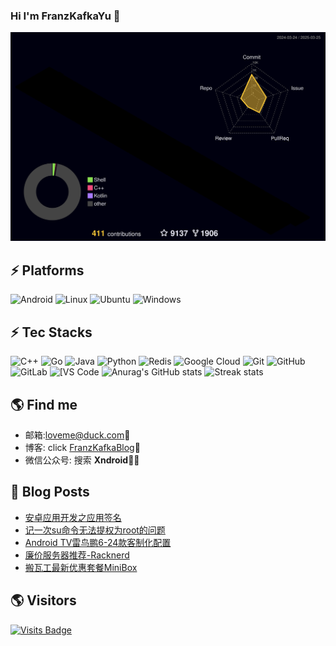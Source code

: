 ### Hi I'm FranzKafkaYu 👋

<!--
**FranzKafkaYu/FranzKafkaYu** is a ✨ _special_ ✨ repository because its `README.md` (this file) appears on your GitHub profile.

Here are some ideas to get you started:


-->
![](./profile-3d-contrib/profile-night-rainbow.svg)
## ⚡ Platforms

![Android](https://img.shields.io/badge/Android-3DDC84?style=for-the-badge&logo=android&logoColor=white)
![Linux](https://img.shields.io/badge/Linux-FCC624?style=for-the-badge&logo=linux&logoColor=black)
![Ubuntu](https://img.shields.io/badge/Ubuntu-E95420?style=for-the-badge&logo=ubuntu&logoColor=white)
![Windows](https://img.shields.io/badge/Windows-0078D6?style=for-the-badge&logo=windows&logoColor=white)

## ⚡ Tec Stacks

![C++](https://img.shields.io/badge/-C++-00599C?style=flat-square&logo=c)
![Go](https://img.shields.io/badge/-go-%23E44D27?style=flat-square&logo=go&logoColor=ffffff)
![Java](https://img.shields.io/badge/-java-E34A86?style=flat-square&logo=java)
![Python](https://img.shields.io/badge/-Python-black?style=flat-square&logo=Python)
![Redis](https://img.shields.io/badge/-Redis-black?style=flat-square&logo=Redis)
![Google Cloud](https://img.shields.io/badge/Google%20Cloud-black?style=flat-square&logo=google-cloud)
![Git](https://img.shields.io/badge/-Git-black?style=flat-square&logo=git)
![GitHub](https://img.shields.io/badge/-GitHub-181717?style=flat-square&logo=github)
![GitLab](https://img.shields.io/badge/-GitLab-FCA121?style=flat-square&logo=gitlab)
<img alt="[VS Code" src="https://img.shields.io/badge/-VSCode-%23007ACC?style=flat-square&logo=visual-studio-code" />
![Anurag's GitHub stats](https://github-readme-stats-git-masterrstaa-rickstaa.vercel.app/api?username=FranzKafkaYu&theme=cobalt2&show_icons=true&card_width=495px)
![Streak stats](https://github-readme-streak-stats.herokuapp.com/?user=FranzKafkaYu&show_icons=true&theme=tokyonight)  


## 🌎 Find me  
- 邮箱:<a href="mailto:loveme@duck.com">loveme@duck.com</a>:e-mail:
- 博客: click [FranzKafkaBlog](https://blog.coderfan.org):memo:    
- 微信公众号: 搜索 **Xndroid**✍🏾
## 🚀 Blog Posts
<!-- BLOG-POST-LIST:START -->
- [安卓应用开发之应用签名](https://coderfan.net/android-application-developement-about-signing-apk.html?utm_source=rss&utm_medium=rss&utm_campaign=android-application-developement-about-signing-apk)
- [记一次su命令无法提权为root的问题](https://coderfan.net/su-command-cant-promote-to-root-user.html?utm_source=rss&utm_medium=rss&utm_campaign=su-command-cant-promote-to-root-user)
- [Android TV雷鸟鹏6-24款客制化配置](https://coderfan.net/android-tv-ffalcon-6-2024-customize-diy.html?utm_source=rss&utm_medium=rss&utm_campaign=android-tv-ffalcon-6-2024-customize-diy)
- [廉价服务器推荐-Racknerd](https://coderfan.net/cheap-server-recomendation-racknerd.html?utm_source=rss&utm_medium=rss&utm_campaign=cheap-server-recomendation-racknerd)
- [搬瓦工最新优惠套餐MiniBox](https://coderfan.net/bandawagonhost-newest-product-minibox.html?utm_source=rss&utm_medium=rss&utm_campaign=bandawagonhost-newest-product-minibox)
<!-- BLOG-POST-LIST:END -->

## 🌎 Visitors
[![Visits Badge](https://badges.pufler.dev/visits/puf17640/git-badges)](https://badges.pufler.dev)

